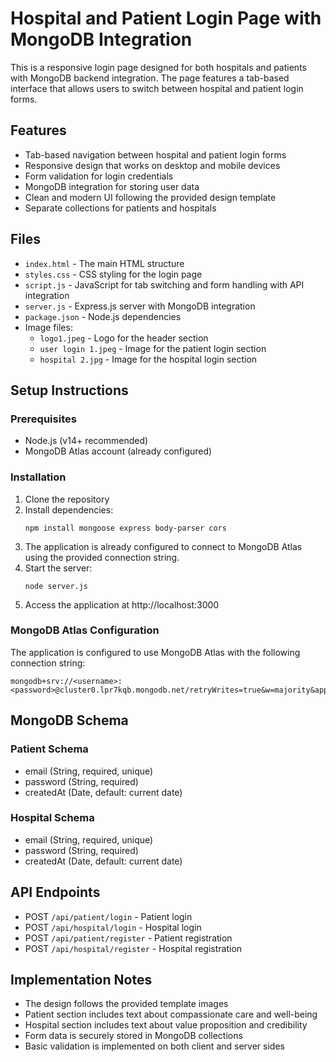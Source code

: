 # Hospital and Patient Login Page with MongoDB Integration

This is a responsive login page designed for both hospitals and patients with MongoDB backend integration. The page features a tab-based interface that allows users to switch between hospital and patient login forms.

## Features

- Tab-based navigation between hospital and patient login forms
- Responsive design that works on desktop and mobile devices
- Form validation for login credentials
- MongoDB integration for storing user data
- Clean and modern UI following the provided design template
- Separate collections for patients and hospitals

## Files

- `index.html` - The main HTML structure
- `styles.css` - CSS styling for the login page
- `script.js` - JavaScript for tab switching and form handling with API integration
- `server.js` - Express.js server with MongoDB integration
- `package.json` - Node.js dependencies
- Image files:
  - `logo1.jpeg` - Logo for the header section
  - `user login 1.jpeg` - Image for the patient login section
  - `hospital 2.jpg` - Image for the hospital login section

## Setup Instructions

### Prerequisites
- Node.js (v14+ recommended)
- MongoDB Atlas account (already configured)

### Installation
1. Clone the repository
2. Install dependencies:
   ```
   npm install mongoose express body-parser cors
   ```
3. The application is already configured to connect to MongoDB Atlas using the provided connection string.
4. Start the server:
   ```
   node server.js
   ```
5. Access the application at http://localhost:3000

### MongoDB Atlas Configuration
The application is configured to use MongoDB Atlas with the following connection string:
```
mongodb+srv://<username>:<password>@cluster0.lpr7kqb.mongodb.net/retryWrites=true&w=majority&appName=Cluster0
```

## MongoDB Schema

### Patient Schema
- email (String, required, unique)
- password (String, required)
- createdAt (Date, default: current date)

### Hospital Schema
- email (String, required, unique)
- password (String, required)
- createdAt (Date, default: current date)

## API Endpoints

- POST `/api/patient/login` - Patient login
- POST `/api/hospital/login` - Hospital login
- POST `/api/patient/register` - Patient registration
- POST `/api/hospital/register` - Hospital registration

## Implementation Notes

- The design follows the provided template images
- Patient section includes text about compassionate care and well-being
- Hospital section includes text about value proposition and credibility
- Form data is securely stored in MongoDB collections
- Basic validation is implemented on both client and server sides

